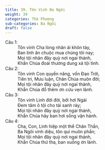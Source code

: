 ```yaml
---
title: 39. Tôn Vinh Ba Ngôi
weight: 39
categories: Thờ Phượng
sub-categories: Ba Ngôi
draft: false
---
```

<dl><dt>Câu 1:</dt><dd data-verse="1">Tôn vinh Cha lòng nhân ái khôn tày, <br/>Ban linh ân chuộc mua chúng tôi nay; <br/>Mọi tội nhân đây quỳ nơi ngai thánh, <br/>Khẩn Chúa đoái thương dung xá tội tình. </dd><dt>Câu 2:</dt><dd data-verse="2">Tôn vinh Con quyền năng, vốn Đạo Trời, <br/>Tiên tri, Mưu luận, Chân Chúa muôn đời; <br/>Mọi tội nhân đây quỳ nơi ngai thánh, <br/>Khẩn Chúa đổ thêm ơn cứu vẹn lành. </dd><dt>Câu 3:</dt><dd data-verse="3">Tôn vinh Linh đời đời, bởi hơi Ngài <br/>Đem tâm ô tội cho tái sanh rày; <br/>Mọi tội nhân đây quỳ nơi ngai thánh, <br/>Khẩn Chúa hãy ban hơi sống vận hành. </dd><dt>Câu 4:</dt><dd data-verse="4">Cha, Con, Linh hiệp một thể Chân Thần, <br/>Ba Ngôi vinh diệu, tôn quí muôn phần; <br/>Mọi tội nhân đây quỳ nơi ngai thánh, <br/>Khẩn Chúa thứ tha, ban xuống ơn lành. </dd></dl>